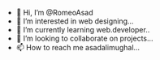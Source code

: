 - 👋 Hi, I’m @RomeoAsad
- 👀 I’m interested in web designing...
- 🌱 I’m currently learning web.developer..
- 💞️ I’m looking to collaborate on projects...
- 📫 How to reach me asadalimughal...

<!---
RomeoAsad/RomeoAsad is a ✨ special ✨ repository because its `README.md` (this file) appears on your GitHub profile.
You can click the Preview link to take a look at your changes.
--->
